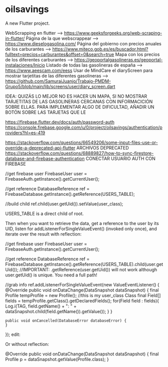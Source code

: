 # oilsavings

A new Flutter project.


WebScrapping en flutter  --> https://www.geeksforgeeks.org/web-scraping-in-flutter/
Página de la que webscrappear --> https://www.dieselogasolina.com/
Página del gobierno con precios anuales de los carburantes --> https://www.miteco.gob.es/es/buscador.html?fulltext=precios+carburantes&offset=0&search=true
Mapa con los precios de los diferentes carburantes --> https://geoportalgasolineras.es/geoportal-instalaciones/Inicio
Listado de todas las gasolineras de españa -->  https://www.aeescam.com/eess
Usar de MindCare el diaryScreen para mostrar tarjetitas de las diferentes gasolineras --> https://github.com/SamuraiJuanjo/Trabajo-PMDM-Grupo5/blob/main/lib/screens/user/diary_screen.dart


IDEA:
QUIZÁS LO MEJOR NO ES HACER UN MAPA, SI NO MOSTRAR TARJETITAS DE LAS GASOLINERAS CERCANAS CON INFORMACICIÓN SOBRE ELLAS.
PARA IMPLEMENTAR ALGO DE DIFICULTAD, AÑADIR UN BOTÓN SOBRE LAS TARJETAS QUE LE


https://firebase.flutter.dev/docs/auth/password-auth
https://console.firebase.google.com/u/0/project/oilsavings/authentication/providers?hl=es-419


https://stackoverflow.com/questions/66549206/some-input-files-use-or-override-a-deprecated-api-flutter ARCHIVOS DEPRECATED
https://stackoverflow.com/questions/68889827/how-to-sync-firestore-database-and-firebase-authentication CONECTAR USUARIO AUTH CON FIREBASE



//get firebase user
FirebaseUser user = FirebaseAuth.getInstance().getCurrentUser();

//get reference
DatabaseReference ref = FirebaseDatabase.getInstance().getReference(USERS_TABLE);

//build child
ref.child(user.getUid()).setValue(user_class);

USERS_TABLE is a direct child of root.

Then when you want to retrieve the data, get a reference to the user by its UID, listen for addListenerForSingleValueEvent() (invoked only once), and iterate over the result with reflection:

//get firebase user
FirebaseUser user = FirebaseAuth.getInstance().getCurrentUser();

//get reference
DatabaseReference ref = FirebaseDatabase.getInstance().getReference(USERS_TABLE).child(user.getUid());
//IMPORTANT: .getReference(user.getUid()) will not work although user.getUid() is unique. You need a full path!

//grab info
ref.addListenerForSingleValueEvent(new ValueEventListener() {
    @Override
    public void onDataChange(DataSnapshot dataSnapshot) {
        final Profile tempProfile = new Profile(); //this is my user_class Class
        final Field[] fields = tempProfile.getClass().getDeclaredFields();
        for(Field field : fields){
            Log.i(TAG, field.getName() + ": " + dataSnapshot.child(field.getName()).getValue());
        }
    }

    public void onCancelled(DatabaseError databaseError) {
    }
});
edit:

Or without reflection:

@Override
public void onDataChange(DataSnapshot dataSnapshot) {
    final Profile p = dataSnapshot.getValue(Profile.class);
}